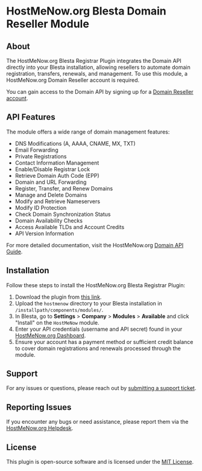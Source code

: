 # HostMeNow.org Blesta Domain Reseller Module

## About
The HostMeNow.org Blesta Registrar Plugin integrates the Domain API directly into your Blesta installation, allowing resellers to automate domain registration, transfers, renewals, and management. To use this module, a HostMeNow.org Domain Reseller account is required.

You can gain access to the Domain API by signing up for a [Domain Reseller account](https://hostmenow.org/domain-reseller.html).

## API Features
The module offers a wide range of domain management features:
* DNS Modifications (A, AAAA, CNAME, MX, TXT)
* Email Forwarding
* Private Registrations 
* Contact Information Management
* Enable/Disable Registrar Lock
* Retrieve Domain Auth Code (EPP)
* Domain and URL Forwarding
* Register, Transfer, and Renew Domains
* Manage and Delete Domains
* Modify and Retrieve Nameservers
* Modify ID Protection
* Check Domain Synchronization Status
* Domain Availability Checks
* Access Available TLDs and Account Credits
* API Version Information

For more detailed documentation, visit the HostMeNow.org [Domain API Guide](https://github.com/hostmenowltd/HostMeNow-Domains-Blesta).

## Installation
Follow these steps to install the HostMeNow.org Blesta Registrar Plugin:

1. Download the plugin from [this link](https://github.com/hostmenowltd/HostMeNow-Domains-Blesta).
2. Upload the `hostmenow` directory to your Blesta installation in `/installpath/components/modules/`.
3. In Blesta, go to **Settings** > **Company** > **Modules** > **Available** and click "Install" on the `HostMeNow` module.
4. Enter your API credentials (username and API secret) found in your [HostMeNow.org Dashboard](https://hostmenow.org/backstage/login.php).
5. Ensure your account has a payment method or sufficient credit balance to cover domain registrations and renewals processed through the module.

## Support
For any issues or questions, please reach out by [submitting a support ticket](https://hostmenow.org/backstage/submitticket.php).

## Reporting Issues
If you encounter any bugs or need assistance, please report them via the [HostMeNow.org Helpdesk](https://hostmenow.org/backstage/submitticket.php).

## License
This plugin is open-source software and is licensed under the [MIT License](http://opensource.org/licenses/MIT).
